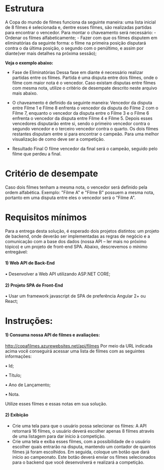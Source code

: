 # Estrutura

 A Copa do mundo de filmes funciona da seguinte maneira: uma lista inicial de 8 filmes é selecionada e, dentre esses filmes, são realizadas partidas para encontrar o vencedor. Para montar o chaveamento
será necessário:
	- Ordenar os filmes alfabeticamente;
 	- Fazer com que os filmes disputem em eliminatórias da seguinte forma: o filme na primeira posição disputará contra o da última posição, o segundo com o penúltimo, e assim por diante(ver mais detalhes na próxima sessão);
	
**Veja o exemplo abaixo:**

- Fase de Eliminatórias
Dessa fase em diante é necessário realizar partidas entre os filmes. Partida é uma disputa entre dois filmes, onde o filme com maior nota é o vencedor. Caso existam disputas entre filmes com mesma nota, utilize o critério de desempate descrito neste arquivo mais abaixo.

- O chaveamento é definido da seguinte maneira: Vencedor da disputa entre Filme 1 e Filme 8 enfrenta o vencedor da disputa do Filme 2 com o Filme 7, enquanto o vencedor da disputa entre o Filme 3 e o Filme 6 enfrenta o vencedor da disputa entre Filme 4 e Filme 5. Depois esses vencedores disputarão entre si, sendo o primeiro vencedor contra o segundo vencedor e o terceiro vencedor contra o quarto. Os dois filmes restantes disputam entre si para encontrar o campeão. Para uma melhor visualização de como deve
ser a competição.
- Resultado Final
O filme vencedor da final será o campeão, seguido pelo filme que perdeu a final.
# Critério de desempate
Caso dois filmes tenham a mesma nota, o vencedor será definido pela ordem alfabética. Exemplo: "Filme A" e "Filme B" possuem a mesma nota, portanto em uma disputa entre eles o vencedor será o "Filme A".
# Requisitos mínimos
Para a entrega desta solução, é esperado dois projetos distintos: um projeto de backend, onde deverão ser implementadas as regras de negócio e a comunicação com a base dos dados (nossa API – ler mais no próximo tópico) e um projeto de front-end SPA. Abaixo, descrevemos o mínimo entregável:
#### 1) Web API de Back-End
• Desenvolver a Web API utilizando ASP.NET CORE;
#### 2) Projeto SPA de Front-End
• Usar um framework javascript de SPA de preferência Angular 2+ ou React;
# Instruções:
#### 1) Consuma nossa API de filmes e avaliações:
 http://copafilmes.azurewebsites.net/api/filmes
Por meio da URL indicada acima você conseguirá acessar uma lista de filmes com as seguintes informações:

• Id;

• Título;

• Ano de Lançamento;

• Nota.

Utilize esses filmes e essas notas em sua solução.

#### 2) Exibição
- Crie uma tela para que o usuário possa selecionar os filmes:
A API retornará 16 filmes, o usuário deverá escolher apenas 8 filmes através de uma listagem para dar início à competição.
- Crie uma tela e exiba esses filmes, com a possibilidade de o usuário escolher quais entrarão na disputa, mantendo um contador de quantos filmes já foram escolhidos. Em seguida, coloque um botão que dará início ao campeonato. Este botão deverá enviar os filmes selecionados para o backend que você desenvolverá e realizará a competição. 
